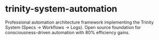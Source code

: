 # trinity-system-automation
Professional automation architecture framework implementing the Trinity System (Specs → Workflows → Logs). Open source foundation for consciousness-driven automation with 80% efficiency gains.
